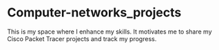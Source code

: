 # Computer-networks_projects
This is my space where I enhance my skills. It motivates me to share my Cisco Packet Tracer projects and track my progress.
